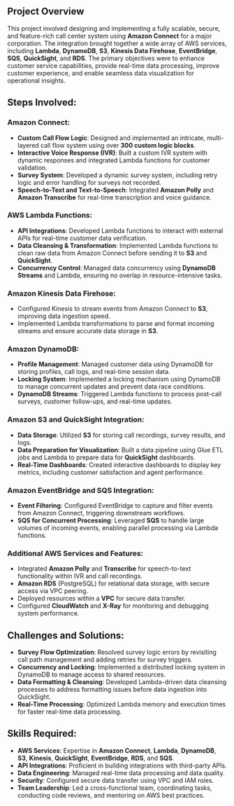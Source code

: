 ## Project Overview

This project involved designing and implementing a fully scalable, secure, and feature-rich call center system using **Amazon Connect** for a major corporation. The integration brought together a wide array of AWS services, including **Lambda**, **DynamoDB**, **S3**, **Kinesis Data Firehose**, **EventBridge**, **SQS**, **QuickSight**, and **RDS**. The primary objectives were to enhance customer service capabilities, provide real-time data processing, improve customer experience, and enable seamless data visualization for operational insights.

## Steps Involved:

### Amazon Connect:

- **Custom Call Flow Logic**: Designed and implemented an intricate, multi-layered call flow system using over **300 custom logic blocks**.
- **Interactive Voice Response (IVR)**: Built a custom IVR system with dynamic responses and integrated Lambda functions for customer validation.
- **Survey System**: Developed a dynamic survey system, including retry logic and error handling for surveys not recorded.
- **Speech-to-Text and Text-to-Speech**: Integrated **Amazon Polly** and **Amazon Transcribe** for real-time transcription and voice guidance.

### AWS Lambda Functions:

- **API Integrations**: Developed Lambda functions to interact with external APIs for real-time customer data verification.
- **Data Cleansing & Transformation**: Implemented Lambda functions to clean raw data from Amazon Connect before sending it to **S3** and **QuickSight**.
- **Concurrency Control**: Managed data concurrency using **DynamoDB Streams** and Lambda, ensuring no overlap in resource-intensive tasks.

### Amazon Kinesis Data Firehose:

- Configured Kinesis to stream events from Amazon Connect to **S3**, improving data ingestion speed.
- Implemented Lambda transformations to parse and format incoming streams and ensure accurate data storage in **S3**.

### Amazon DynamoDB:

- **Profile Management**: Managed customer data using DynamoDB for storing profiles, call logs, and real-time session data.
- **Locking System**: Implemented a locking mechanism using DynamoDB to manage concurrent updates and prevent data race conditions.
- **DynamoDB Streams**: Triggered Lambda functions to process post-call surveys, customer follow-ups, and real-time updates.

### Amazon S3 and QuickSight Integration:

- **Data Storage**: Utilized **S3** for storing call recordings, survey results, and logs.
- **Data Preparation for Visualization**: Built a data pipeline using Glue ETL jobs and Lambda to prepare data for **QuickSight** dashboards.
- **Real-Time Dashboards**: Created interactive dashboards to display key metrics, including customer satisfaction and agent performance.

### Amazon EventBridge and SQS Integration:

- **Event Filtering**: Configured EventBridge to capture and filter events from Amazon Connect, triggering downstream workflows.
- **SQS for Concurrent Processing**: Leveraged **SQS** to handle large volumes of incoming events, enabling parallel processing via Lambda functions.

### Additional AWS Services and Features:

- Integrated **Amazon Polly** and **Transcribe** for speech-to-text functionality within IVR and call recordings.
- **Amazon RDS** (PostgreSQL) for relational data storage, with secure access via VPC peering.
- Deployed resources within a **VPC** for secure data transfer.
- Configured **CloudWatch** and **X-Ray** for monitoring and debugging system performance.

## Challenges and Solutions:

- **Survey Flow Optimization**: Resolved survey logic errors by revisiting call path management and adding retries for survey triggers.
- **Concurrency and Locking**: Implemented a distributed locking system in DynamoDB to manage access to shared resources.
- **Data Formatting & Cleansing**: Developed Lambda-driven data cleansing processes to address formatting issues before data ingestion into QuickSight.
- **Real-Time Processing**: Optimized Lambda memory and execution times for faster real-time data processing.

## Skills Required:

- **AWS Services**: Expertise in **Amazon Connect**, **Lambda**, **DynamoDB**, **S3**, **Kinesis**, **QuickSight**, **EventBridge**, **RDS**, and **SQS**.
- **API Integrations**: Proficient in building integrations with third-party APIs.
- **Data Engineering**: Managed real-time data processing and data quality.
- **Security**: Configured secure data transfer using VPC and IAM roles.
- **Team Leadership**: Led a cross-functional team, coordinating tasks, conducting code reviews, and mentoring on AWS best practices.

